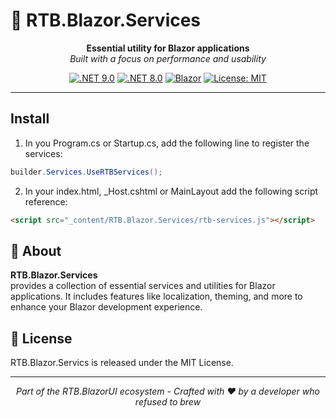 # 🎨 RTB.Blazor.Services

<div align="center">
  <strong>Essential utility for Blazor applications</strong><br>
  <em>Built with a focus on performance and usability</em>
</div>

<div align="center">
  
[![.NET 9.0](https://img.shields.io/badge/.NET-9.0-512BD4)](https://dotnet.microsoft.com/download)
[![.NET 8.0](https://img.shields.io/badge/.NET-8.0-512BD4)](https://dotnet.microsoft.com/download)
[![Blazor](https://img.shields.io/badge/Blazor-Web-5C2D91)](https://dotnet.microsoft.com/apps/aspnet/web-apps/blazor)
[![License: MIT](https://img.shields.io/badge/License-MIT-yellow.svg)](https://opensource.org/licenses/MIT)
  
</div>

---

## Install

1. In you Program.cs or Startup.cs, add the following line to register the services:
```csharp
builder.Services.UseRTBServices();
```

2. In your index.html, _Host.cshtml or MainLayout add the following script reference:
```html
<script src="_content/RTB.Blazor.Services/rtb-services.js"></script>
```

## 🌟 About

**RTB.Blazor.Services** <br/>
provides a collection of essential services and utilities for Blazor applications. It includes features like localization, theming, and more to enhance your Blazor development experience.

## 📄 License

RTB.Blazor.Servics is released under the MIT License.

---

<p align="center">
  <i>Part of the RTB.BlazorUI ecosystem - Crafted with ❤ by a developer who refused to brew</i>
</p>
